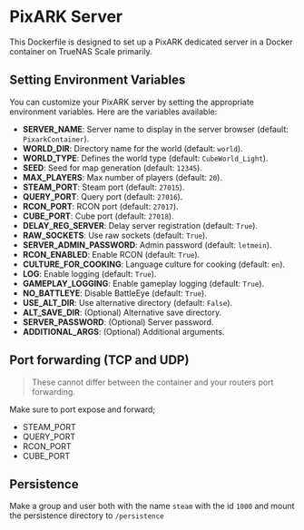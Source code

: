 # PixARK Server

This Dockerfile is designed to set up a PixARK dedicated server in a Docker container on TrueNAS Scale primarily.

## Setting Environment Variables

You can customize your PixARK server by setting the appropriate environment variables. Here are the variables available:

- **SERVER_NAME**: Server name to display in the server browser (default: `PixarkContainer`).
- **WORLD_DIR**: Directory name for the world (default: `world`).
- **WORLD_TYPE**: Defines the world type (default: `CubeWorld_Light`).
- **SEED**: Seed for map generation (default: `12345`).
- **MAX_PLAYERS**: Max number of players (default: `20`).
- **STEAM_PORT**: Steam port (default: `27015`).
- **QUERY_PORT**: Query port (default: `27016`).
- **RCON_PORT**: RCON port (default: `27017`).
- **CUBE_PORT**: Cube port (default: `27018`).
- **DELAY_REG_SERVER**: Delay server registration (default: `True`).
- **RAW_SOCKETS**: Use raw sockets (default: `True`).
- **SERVER_ADMIN_PASSWORD**: Admin password (default: `letmein`).
- **RCON_ENABLED**: Enable RCON (default: `True`).
- **CULTURE_FOR_COOKING**: Language culture for cooking (default: `en`).
- **LOG**: Enable logging (default: `True`).
- **GAMEPLAY_LOGGING**: Enable gameplay logging (default: `True`).
- **NO_BATTLEYE**: Disable BattleEye (default: `True`).
- **USE_ALT_DIR**: Use alternative directory (default: `False`).
- **ALT_SAVE_DIR**: (Optional) Alternative save directory.
- **SERVER_PASSWORD**: (Optional) Server password.
- **ADDITIONAL_ARGS**: (Optional) Additional arguments.

## Port forwarding (TCP and UDP)

> These cannot differ between the container and your routers port forwarding.

Make sure to port expose and forward;
- STEAM_PORT
- QUERY_PORT
- RCON_PORT
- CUBE_PORT

## Persistence

Make a group and user both with the name `steam` with the id `1000` and mount the persistence directory to `/persistence`
